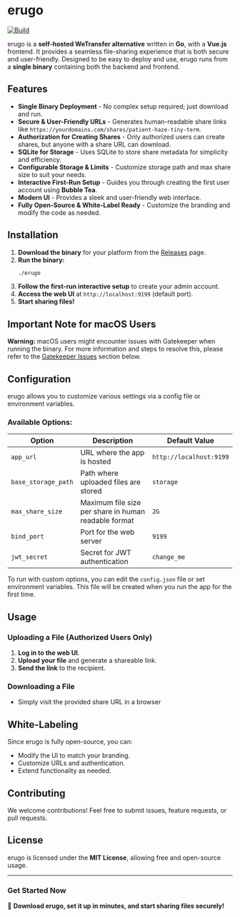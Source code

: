 # erugo

[![Build](https://github.com/DeanWard/erugo/actions/workflows/build.yml/badge.svg)](https://github.com/DeanWard/erugo/actions/workflows/build.yml)

erugo is a **self-hosted WeTransfer alternative** written in **Go**, with a **Vue.js** frontend. It provides a seamless file-sharing experience that is both secure and user-friendly. Designed to be easy to deploy and use, erugo runs from a **single binary** containing both the backend and frontend.

## Features
- **Single Binary Deployment** - No complex setup required; just download and run.
- **Secure & User-Friendly URLs** - Generates human-readable share links like `https://yourdomains.com/shares/patient-haze-tiny-term`.
- **Authorization for Creating Shares** - Only authorized users can create shares, but anyone with a share URL can download.
- **SQLite for Storage** - Uses SQLite to store share metadata for simplicity and efficiency.
- **Configurable Storage & Limits** - Customize storage path and max share size to suit your needs.
- **Interactive First-Run Setup** - Guides you through creating the first user account using **Bubble Tea**.
- **Modern UI** - Provides a sleek and user-friendly web interface.
- **Fully Open-Source & White-Label Ready** - Customize the branding and modify the code as needed.

## Installation
1. **Download the binary** for your platform from the [Releases](#) page.
2. **Run the binary:**
   ```sh
   ./erugo
   ```
3. **Follow the first-run interactive setup** to create your admin account.
4. **Access the web UI** at `http://localhost:9199` (default port).
5. **Start sharing files!**

## Important Note for macOS Users
**Warning:** macOS users might encounter issues with Gatekeeper when running the binary. For more information and steps to resolve this, please refer to the [Gatekeeper Issues](#gatekeeper-issues) section below.


## Configuration
erugo allows you to customize various settings via a config file or environment variables.

### Available Options:
| Option              | Description                                          | Default Value |
|---------------------|------------------------------------------------------|-------------------------|
| `app_url`           | URL where the app is hosted                          | `http://localhost:9199` |
| `base_storage_path` | Path where uploaded files are stored                 | `storage`               |
| `max_share_size`    | Maximum file size per share in human readable format | `2G`                    |
| `bind_port`         | Port for the web server                              | `9199`                  |
| `jwt_secret`        | Secret for JWT authentication                        | `change_me`             |

To run with custom options, you can edit the `config.json` file or set environment variables. This file will be created when you run the app for the first time.

## Usage
### Uploading a File (Authorized Users Only)
1. **Log in to the web UI**.
2. **Upload your file** and generate a shareable link.
3. **Send the link** to the recipient.

### Downloading a File
- Simply visit the provided share URL in a browser

## White-Labeling
Since erugo is fully open-source, you can:
- Modify the UI to match your branding.
- Customize URLs and authentication.
- Extend functionality as needed.

## Contributing
We welcome contributions! Feel free to submit issues, feature requests, or pull requests.

## License
erugo is licensed under the **MIT License**, allowing free and open-source usage.

---

### Get Started Now
🚀 **Download erugo, set it up in minutes, and start sharing files securely!**

